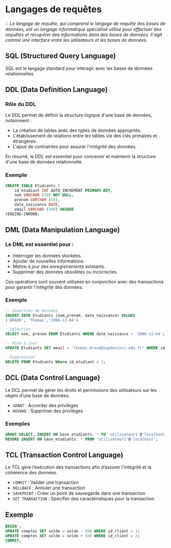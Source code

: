 # Langages de requêtes   
💡 *Le langage de requête, qui comprend le langage de requête des bases de données, est un langage informatique spécialisé utilisé pour effectuer des requêtes et récupérer des informations dans des bases de données. Il agit comme une interface entre les utilisateurs et les bases de données.* 

## SQL (Structured Query Language)
SQL est le langage standard pour interagir avec les bases de données relationnelles.  

## DDL (Data Definition Language) 
### Rôle du DDL 
Le DDL permet de définir la structure logique d'une base de données, notamment :
- La création de tables avec des types de données appropriés.
- L'établissement de relations entre les tables via des clés primaires et étrangères.
- L'ajout de contraintes pour assurer l'intégrité des données.

En résumé, le DDL est essentiel pour concevoir et maintenir la structure d'une base de données relationnelle. 

### Exemple 

```sql
CREATE TABLE Etudiants (
    id_etudiant INT AUTO_INCREMENT PRIMARY KEY,
    nom VARCHAR (50) NOT NULL,
    prenom VARCHAR (50),
    date_naissance DATE,
    email VARCHAR (100) UNIQUE
)ENGINE=INNODB;
```

## DML (Data Manipulation Language)  

### Le DML est essentiel pour : 
- Interroger les données stockées.
- Ajouter de nouvelles informations.
- Mettre à jour des enregistrements existants.
- Supprimer des données obsolètes ou incorrectes.

Ces opérations sont souvent utilisées en conjonction avec des transactions pour garantir l'intégrité des données.

### Exemple 

```sql
-- Insertion de données 
INSERT INTO Etudiants (nom,prenom, date_naissance) VALUES
('BRAUD', 'Thomas','2006-12-04')

--Sélection 
SELECT nom, prenom FROM Etudiants WHERE date_naissance > '2006-12-04';

-- Mise à jour 
UPDATE Etudiants SET email = 'thomas.braud@supdevinci-edu.fr' WHERE id_etudiant = 1;

--Suppression 
DELETE FROM Etudiants Where id_etudiant = 1;
```

## DCL (Data Control Language)

Le DCL permet de gérer les droits et permissions des utilisateurs sur les objets d’une base de données.
- ``GRANT`` : Accorder des privilèges 
- ``REVOKE`` : Supprimer des privilèges 

### Exemples 

```sql
GRANT SELECT, INSERT ON base_etudiants. * TO 'utilisateur1'@'localhost';
REVOKE INSERT ON base_etudiants. * FROM 'utilisateur1'@'localhost';
```

## TCL (Transaction Control Language)

Le TCL gère l’exécution des transactions afin d’assurer l’intégrité et la cohérence des données.
- ``COMMIT`` : Valider une transaction 
- ``ROLLBACK`` : Annuler une transaction 
- ``SAVEPOINT`` : Créer un point de sauvegarde dans une transaction
- ``SET TRANSACTION`` : Spécifier des caractéristiques pour la transaction

## Exemple 
```sql
BEGIN ;
UPDATE comptes SET solde = solde - 500 WHERE id_client = 1;
UPDATE comptes SET solde = solde + 500 WHERE id_client = 2;
COMMIT; 
```
